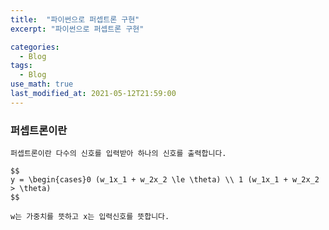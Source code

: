 ```yaml
---
title:  "파이썬으로 퍼셉트론 구현"
excerpt: "파이썬으로 퍼셉트론 구현"

categories:
  - Blog
tags:
  - Blog
use_math: true
last_modified_at: 2021-05-12T21:59:00
---
```



### 퍼셉트론이란


    퍼셉트론이란 다수의 신호를 입력받아 하나의 신호를 출력합니다.

    $$
    y = \begin{cases}0 (w_1x_1 + w_2x_2 \le \theta) \\ 1 (w_1x_1 + w_2x_2 > \theta)
    $$

    w는 가중치를 뜻하고 x는 입력신호를 뜻합니다.




